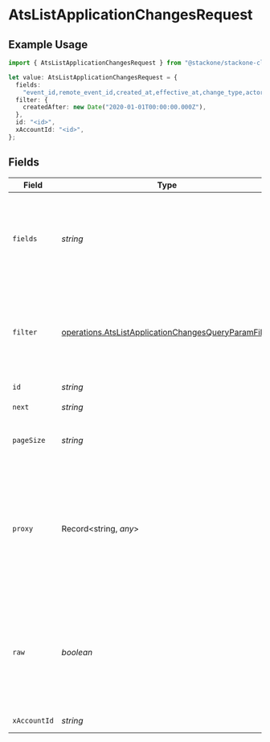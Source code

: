 # AtsListApplicationChangesRequest

## Example Usage

```typescript
import { AtsListApplicationChangesRequest } from "@stackone/stackone-client-ts/sdk/models/operations";

let value: AtsListApplicationChangesRequest = {
  fields:
    "event_id,remote_event_id,created_at,effective_at,change_type,actor,new_values,unified_custom_fields",
  filter: {
    createdAfter: new Date("2020-01-01T00:00:00.000Z"),
  },
  id: "<id>",
  xAccountId: "<id>",
};
```

## Fields

| Field                                                                                                                                | Type                                                                                                                                 | Required                                                                                                                             | Description                                                                                                                          | Example                                                                                                                              |
| ------------------------------------------------------------------------------------------------------------------------------------ | ------------------------------------------------------------------------------------------------------------------------------------ | ------------------------------------------------------------------------------------------------------------------------------------ | ------------------------------------------------------------------------------------------------------------------------------------ | ------------------------------------------------------------------------------------------------------------------------------------ |
| `fields`                                                                                                                             | *string*                                                                                                                             | :heavy_minus_sign:                                                                                                                   | The comma separated list of fields that will be returned in the response (if empty, all fields are returned)                         | event_id,remote_event_id,created_at,effective_at,change_type,actor,new_values,unified_custom_fields                                  |
| `filter`                                                                                                                             | [operations.AtsListApplicationChangesQueryParamFilter](../../../sdk/models/operations/atslistapplicationchangesqueryparamfilter.md)  | :heavy_minus_sign:                                                                                                                   | Filter parameters for application changes (supports created_after and change_type)                                                   |                                                                                                                                      |
| `id`                                                                                                                                 | *string*                                                                                                                             | :heavy_check_mark:                                                                                                                   | N/A                                                                                                                                  |                                                                                                                                      |
| `next`                                                                                                                               | *string*                                                                                                                             | :heavy_minus_sign:                                                                                                                   | The unified cursor                                                                                                                   |                                                                                                                                      |
| `pageSize`                                                                                                                           | *string*                                                                                                                             | :heavy_minus_sign:                                                                                                                   | The number of results per page (default value is 25)                                                                                 |                                                                                                                                      |
| `proxy`                                                                                                                              | Record<string, *any*>                                                                                                                | :heavy_minus_sign:                                                                                                                   | Query parameters that can be used to pass through parameters to the underlying provider request by surrounding them with 'proxy' key |                                                                                                                                      |
| `raw`                                                                                                                                | *boolean*                                                                                                                            | :heavy_minus_sign:                                                                                                                   | Indicates that the raw request result should be returned in addition to the mapped result (default value is false)                   |                                                                                                                                      |
| `xAccountId`                                                                                                                         | *string*                                                                                                                             | :heavy_check_mark:                                                                                                                   | The account identifier                                                                                                               |                                                                                                                                      |